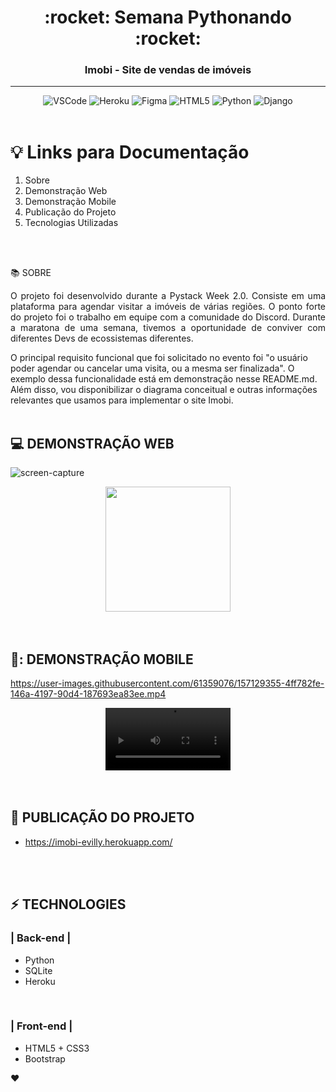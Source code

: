 <div align = "center">
<h1>:rocket: Semana Pythonando :rocket:</h1>
<h3>Imobi - Site de vendas de imóveis  </h3>
  <hr>
  

![VSCode](https://img.shields.io/badge/-VSCode-0085D1?style=flat-square&logo=visual-studio-code&logoColor=white)
![Heroku](https://img.shields.io/badge/-Heroku-430098?style=flat-square&logo=heroku&logoColor=white)
![Figma](https://img.shields.io/badge/-Figma-EA4C1D?style=flat-square&logo=figma&logoColor=white)
![HTML5](https://img.shields.io/badge/html5-%23E34F26.svg?style=flat-square&logo=html5&logoColor=white)
![Python](https://img.shields.io/badge/python-3670A0?style=flat-square&logo=python&logoColor=ffdd54)
![Django](https://img.shields.io/badge/django-%23092E20.svg?style=flat-square&logo=django&logoColor=white)
<br>
<br>


  
</div>

# :bulb: Links para Documentação

1. Sobre 
2. Demonstração Web
3. Demonstração Mobile
4. Publicação do Projeto
5. Tecnologias Utilizadas
<br>
<br>



:books: SOBRE
<br>

<p align="justify">O projeto foi desenvolvido durante a Pystack Week 2.0. Consiste em uma plataforma para agendar visitar a imóveis de várias regiões. O ponto forte do projeto foi o trabalho em equipe com a comunidade do Discord. Durante a maratona de uma semana, tivemos a oportunidade de conviver com diferentes Devs de ecossistemas diferentes.</p>

O  principal requisito funcional que foi solicitado no evento foi "o usuário poder agendar ou cancelar uma visita, ou a mesma ser finalizada". O exemplo dessa funcionalidade está em demonstração nesse README.md. Além disso, vou disponibilizar o diagrama conceitual e outras informações relevantes que usamos para implementar o site Imobi.
<br>
<br>

## :computer: DEMONSTRAÇÃO WEB



![screen-capture](https://user-images.githubusercontent.com/61359076/157124846-1dd7ce8f-8450-4c83-b308-987d84bc26cb.gif)
<div align="center">
<img src="(https://user-images.githubusercontent.com/61359076/157124846-1dd7ce8f-8450-4c83-b308-987d84bc26cb.gif)" width="200px" />
</div>
<br>
<br>


## 📱: DEMONSTRAÇÃO MOBILE



https://user-images.githubusercontent.com/61359076/157129355-4ff782fe-146a-4197-90d4-187693ea83ee.mp4
<div align="center">
<video src="(https://user-images.githubusercontent.com/61359076/157129355-4ff782fe-146a-4197-90d4-187693ea83ee.mp4)" width="200px" />
</div>
<br>
<br>


## :loudspeaker: PUBLICAÇÃO DO PROJETO 

- https://imobi-evilly.herokuapp.com/

<br>
<br>



## :zap: TECHNOLOGIES


### | Back-end | 

* Python 
* SQLite  
* Heroku 

<br>

### | Front-end | 
* HTML5 + CSS3 
* Bootstrap 


:heart: 



